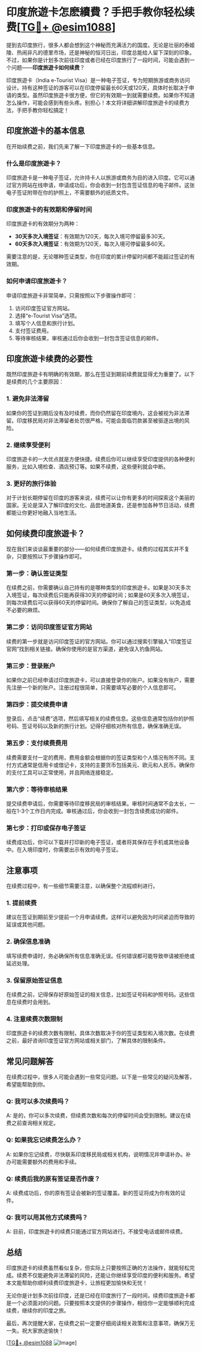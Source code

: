 # 印度旅遊卡怎麽續費？手把手教你轻松续费[[TG💪+ @esim1088](https://t.me/s/esim1088)]

提到去印度旅行，很多人都会想到这个神秘而充满活力的国度。无论是壮丽的泰姬陵、热闹非凡的德里市场，还是神秘的恒河日出，印度总能给人留下深刻的印象。不过，如果你是计划多次前往印度或者已经在印度旅行了一段时间，可能会遇到一个问题——**印度旅遊卡如何续费**？

印度旅遊卡（India e-Tourist Visa）是一种电子签证，专为短期旅游或商务访问设计。持有这种签证的游客可以在印度停留最长60天或120天，具体时长取决于申请的类型。虽然印度旅遊卡很方便，但它的有效期一到就需要续费。如果你不知道怎么操作，可能会感到有些头疼。别担心！本文将详细讲解印度旅遊卡的续费方法，手把手教你轻松搞定！

## 印度旅遊卡的基本信息

在开始续费之前，我们先来了解一下印度旅遊卡的一些基本信息。

### 什么是印度旅遊卡？

印度旅遊卡是一种电子签证，允许持卡人以旅游或商务为目的进入印度。它可以通过官方网站在线申请，申请成功后，你会收到一封包含签证信息的电子邮件。这张电子签证附带在你的护照上，不需要额外的纸质文件。

### 印度旅遊卡的有效期和停留时间

印度旅遊卡的有效期分为两种：
- **30天多次入境签证**：有效期为120天，每次入境可停留最多30天。
- **60天多次入境签证**：有效期为120天，每次入境可停留最多60天。

需要注意的是，无论哪种签证类型，你在印度的累计停留时间都不能超过签证的有效期。

### 如何申请印度旅遊卡？

申请印度旅遊卡非常简单，只需按照以下步骤操作即可：
1. 访问印度签证官方网站。
2. 选择“e-Tourist Visa”选项。
3. 填写个人信息和旅行计划。
4. 支付签证费用。
5. 等待审核结果，审核通过后你会收到一封包含签证信息的邮件。

## 印度旅遊卡续费的必要性

既然印度旅遊卡有明确的有效期，那么在签证到期前续费就显得尤为重要了。以下是续费的几个主要原因：

### 1. 避免非法滞留

如果你的签证到期后没有及时续费，而你仍然留在印度境内，这会被视为非法滞留。印度移民局对非法滞留者处罚很严格，可能会面临罚款甚至被驱逐出境的风险。

### 2. 继续享受便利

印度旅遊卡的一大优点就是方便快捷。续费后你可以继续享受印度提供的各种便利服务，比如入境检查、酒店预订等。如果不续费，这些便利就会中断。

### 3. 更好的旅行体验

对于计划长期停留在印度的游客来说，续费可以让你有更多的时间探索这个美丽的国家。无论是深入了解印度的文化、品尝地道美食，还是参加各种节日活动，续费都能让你更好地融入当地生活。

## 如何续费印度旅遊卡？

现在我们来谈谈最重要的部分——如何续费印度旅遊卡。续费的过程其实并不复杂，只要按照以下步骤操作即可。

### 第一步：确认签证类型

在续费之前，你需要确认自己持有的是哪种类型的印度旅遊卡。如果是30天多次入境签证，每次续费后只能再获得30天的停留时间；如果是60天多次入境签证，则每次续费后可以获得60天的停留时间。确保你了解自己的签证类型，以免造成不必要的麻烦。

### 第二步：访问印度签证官方网站

续费的第一步就是访问印度签证的官方网站。你可以通过搜索引擎输入“印度签证官网”找到相关链接。确保你使用的是官方渠道，避免误入钓鱼网站。

### 第三步：登录账户

如果你之前已经申请过印度旅遊卡，可以直接登录你的账户。如果没有账户，需要先注册一个新的账户。注册过程很简单，只需要填写必要的个人信息即可。

### 第四步：提交续费申请

登录后，点击“续费”选项，然后填写相关的续费信息。这些信息通常包括你的护照号码、签证号码以及新的旅行计划。记得仔细核对所有信息，确保准确无误。

### 第五步：支付续费费用

续费需要支付一定的费用，费用金额会根据你的签证类型和个人情况有所不同。支付方式通常是信用卡或借记卡，支持的主要货币包括美元、欧元和人民币。确保你的支付工具可以正常使用，并且网络连接稳定。

### 第六步：等待审核结果

提交续费申请后，你需要等待印度移民局的审核结果。审核时间通常不会太长，一般在1-3个工作日内完成。审核通过后，你会收到一封包含续费成功的邮件。

### 第七步：打印或保存电子签证

续费成功后，你可以下载并打印新的电子签证，或者将其保存在手机或其他设备中。在入境印度时，你需要出示有效的电子签证。

## 注意事项

在续费过程中，有一些细节需要注意，以确保整个流程顺利进行。

### 1. 提前续费

建议在签证到期前至少提前一个月申请续费。这样可以避免因为时间紧迫而导致的延误或其他问题。

### 2. 确保信息准确

填写续费申请时，务必确保所有信息准确无误。任何错误都可能导致申请被拒绝或延迟处理。

### 3. 保留原始签证信息

在续费之前，记得保存好原始签证的相关信息，比如签证号码和护照号码。这些信息在续费时会用到。

### 4. 注意续费次数限制

印度旅遊卡的续费次数有限制，具体次数取决于你的签证类型和入境次数。在续费之前，最好咨询印度签证官方网站或相关部门，了解具体的限制条件。

## 常见问题解答

在续费过程中，很多人可能会遇到一些常见问题。以下是一些常见的疑问及解答，希望能帮助到你。

### Q: 我可以多次续费吗？

A: 是的，你可以多次续费，但续费次数和每次的停留时间会受到限制。建议在续费之前查询相关规定。

### Q: 如果我忘记续费怎么办？

A: 如果你忘记续费，尽快联系印度移民局或相关机构，说明情况并申请补办。补办可能需要额外的费用和手续。

### Q: 续费后我的原有签证是否作废？

A: 续费成功后，你的原有签证会被新的签证覆盖。新的签证将成为你有效的证件。

### Q: 我可以用其他方式续费吗？

A: 目前，印度旅遊卡的续费只能通过官方网站进行。不接受电话或邮件续费。

## 总结

印度旅遊卡的续费虽然看似复杂，但实际上只要按照正确的方法操作，就能轻松完成。续费不仅能避免非法滞留的风险，还能让你继续享受印度的便利和服务。希望本文能帮助你顺利续费印度旅遊卡，让旅程更加愉快和无忧！

无论你是计划多次前往印度，还是已经在印度旅行了一段时间，续费印度旅遊卡都是一个必须面对的问题。只要按照本文提供的步骤操作，相信你一定能够顺利完成续费，继续你的印度之旅。

最后，再次提醒大家，在续费之前一定要仔细阅读相关政策和注意事项，确保万无一失。祝大家旅途愉快！

[[TG💪+ @esim1088](https://t.me/s/esim1088) ![Image](https://i.postimg.cc/4NQfJmqS/Snipaste-2025-05-13-00-14-12.png)]
